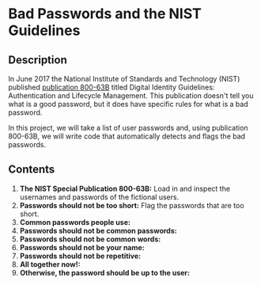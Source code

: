 # Bad Passwords and the NIST Guidelines
## Description
In June 2017 the National Institute of Standards and Technology (NIST) published [publication 800-63B](https://pages.nist.gov/800-63-3/sp800-63b.html) titled Digital Identity Guidelines: Authentication and Lifecycle Management. This publication doesn't tell you what is a good password, but it does have specific rules for what is a bad password.

In this project, we will take a list of user passwords and, using publication 800-63B, we will write code that automatically detects and flags the bad passwords.
## Contents
1. **The NIST Special Publication 800-63B:** Load in and inspect the usernames and passwords of the fictional users.
2. **Passwords should not be too short:** Flag the passwords that are too short.
3. **Common passwords people use:**
4. **Passwords should not be common passwords:**
5. **Passwords should not be common words:**
6. **Passwords should not be your name:**
7. **Passwords should not be repetitive:**
8. **All together now!:**
9. **Otherwise, the password should be up to the user:**